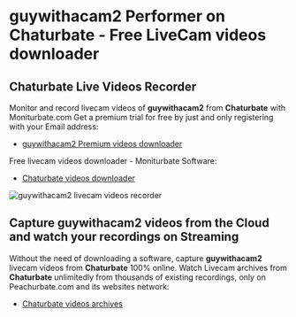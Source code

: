 # guywithacam2 Performer on Chaturbate - Free LiveCam videos downloader

## Chaturbate Live Videos Recorder

Monitor and record livecam videos of **guywithacam2** from **Chaturbate** with Moniturbate.com
Get a premium trial for free by just and only registering with your Email address:
* [guywithacam2 Premium videos downloader](https://moniturbate.com/request-demo-licence-key.html)

Free livecam videos downloader - Moniturbate Software:
* [Chaturbate videos downloader](https://moniturbate.com/moniturbate-download-software.html)

![guywithacam2 livecam videos recorder](https://peachurnet.com/templates/moniturbate-software.png)


## Capture guywithacam2 videos from the Cloud and watch your recordings on Streaming

Without the need of downloading a software, capture **guywithacam2** livecam videos from **Chaturbate** 100% online.
Watch Livecam archives from **Chaturbate** unlimitedly from thousands of existing recordings, only on Peachurbate.com and its websites network:
* [Chaturbate videos archives](https://peachurnet.com/)